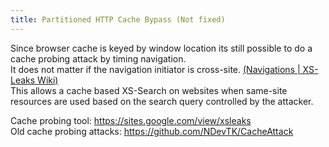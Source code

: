```yaml
---
title: Partitioned HTTP Cache Bypass (Not fixed)
---
```


Since browser cache is keyed by window location its still possible to do a cache probing attack by timing navigation.  
It does not matter if the navigation initiator is cross-site. [(Navigations | XS-Leaks Wiki)](https://xsleaks.dev/docs/attacks/navigations/#partitioned-http-cache-bypass)  
This allows a cache based XS-Search on websites when same-site resources are used based on the search query controlled by the attacker.

Cache probing tool: <https://sites.google.com/view/xsleaks>  
Old cache probing attacks: <https://github.com/NDevTK/CacheAttack>
